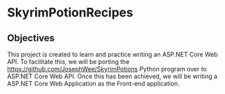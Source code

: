 # SkyrimPotionRecipes
## Objectives
This project is created to learn and practice writing an ASP.NET Core Web API.
To facilitate this, we will be porting the https://github.com/JosephWee/SkyrimPotions Python program over to ASP.NET Core Web API.
Once this has been achieved, we will be writing a ASP.NET Core Web Application as the Front-end application.
